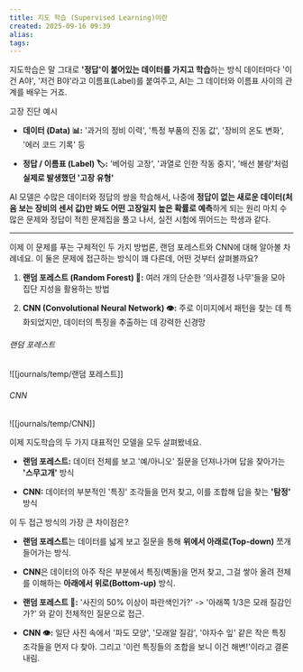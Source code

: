 ```yaml
---
title: 지도 학습 (Supervised Learning)이란
created: 2025-09-16 09:39
alias:
tags:
---
```

지도학습은 말 그대로 **'정답'이 붙어있는 데이터를 가지고 학습**하는 방식
데이터마다 '이건 A야', '저건 B야'라고 이름표(Label)를 붙여주고, AI는 그 데이터와 이름표 사이의 관계를 배우는 거죠.

고장 진단 예시

- **데이터 (Data) 📊:** '과거의 정비 이력', '특정 부품의 진동 값', '장비의 온도 변화', '에러 코드 기록' 등
    
- **정답 / 이름표 (Label) 🏷️:** '베어링 고장', '과열로 인한 작동 중지', '배선 불량'처럼 **실제로 발생했던 '고장 유형'**
    

AI 모델은 수많은 데이터와 정답의 쌍을 학습해서, 
나중에 **정답이 없는 새로운 데이터(처음 보는 장비의 센서 값)만 봐도 어떤 고장일지 높은 확률로 예측**하게 되는 원리
마치 수많은 문제와 정답이 적힌 문제집을 풀고 나서, 실전 시험에 뛰어드는 학생과 같다.

---

이제 이 문제를 푸는 구체적인 두 가지 방법론, 랜덤 포레스트와 CNN에 대해 알아볼 차례네요. 이 둘은 문제에 접근하는 방식이 꽤 다른데, 어떤 것부터 살펴볼까요?

1. **랜덤 포레스트 (Random Forest) 🌳:** 여러 개의 단순한 '의사결정 나무'들을 모아 집단 지성을 활용하는 방법
    
2. **CNN (Convolutional Neural Network) 👁️:** 주로 이미지에서 패턴을 찾는 데 특화되었지만, 데이터의 특징을 추출하는 데 강력한 신경망

###### 랜덤 포레스트
![[journals/temp/랜덤 포레스트]]


###### CNN
![[journals/temp/CNN]]

    

이제 지도학습의 두 가지 대표적인 모델을 모두 살펴봤네요.

- **랜덤 포레스트:** 데이터 전체를 보고 '예/아니오' 질문을 던져나가며 답을 찾아가는 **'스무고개'** 방식
    
- **CNN:** 데이터의 부분적인 '특징' 조각들을 먼저 찾고, 이를 조합해 답을 찾는 **'탐정'** 방식
    

이 두 접근 방식의 가장 큰 차이점은?

- **랜덤 포레스트**는 데이터를 넓게 보고 질문을 통해 **위에서 아래로(Top-down)** 쪼개 들어가는 방식.
    
- **CNN**은 데이터의 아주 작은 부분에서 특징(벽돌)을 먼저 찾고, 그걸 쌓아 올려 전체를 이해하는 **아래에서 위로(Bottom-up)** 방식.

- **랜덤 포레스트 🌳:** '사진의 50% 이상이 파란색인가?' -> '아래쪽 1/3은 모래 질감인가?' 와 같이 전체적인 질문으로 접근.
    
- **CNN 👁️:** 일단 사진 속에서 '파도 모양', '모래알 질감', '야자수 잎' 같은 작은 특징 조각들을 먼저 다 찾아. 그리고 '이런 특징들의 조합을 보니 이건 해변!'이라고 결론 내림.



